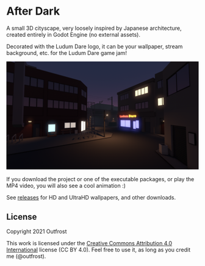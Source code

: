 # After Dark

A small 3D cityscape, very loosely inspired by Japanese architecture, created entirely in Godot Engine (no external assets).

Decorated with the Ludum Dare logo, it can be your wallpaper, stream background, etc. for the Ludum Dare game jam!

![Scene screenshot](AfterDarkHD.png)

If you download the project or one of the executable packages, or play the MP4 video, you will also see a cool animation :)

See [releases](https://github.com/outfrost/composition02/releases) for HD and UltraHD wallpapers, and other downloads.

## License

Copyright 2021 Outfrost

This work is licensed under the [Creative Commons Attribution 4.0 International](https://creativecommons.org/licenses/by/4.0/) license (CC BY 4.0). Feel free to use it, as long as you credit me (@outfrost).
